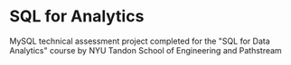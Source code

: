 # SQL for Analytics
MySQL technical assessment project completed for the "SQL for Data Analytics" course by NYU Tandon School of Engineering and Pathstream
